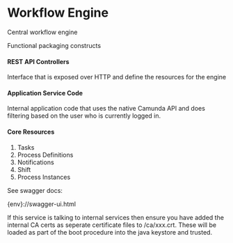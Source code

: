 # Workflow Engine

Central workflow engine


Functional packaging constructs

#### REST API Controllers

Interface that is exposed over HTTP and define the resources for the engine

#### Application Service Code

Internal application code that uses the native Camunda API and does filtering
based on the user who is currently logged in.  


#### Core Resources
1. Tasks
2. Process Definitions
3. Notifications
4. Shift
5. Process Instances


See swagger docs:

{env}://swagger-ui.html

If this service is talking to internal services then ensure you have added the internal CA certs as seperate certificate files 
to /ca/xxx.crt. These will be loaded as part of the boot procedure into the java keystore and trusted.
